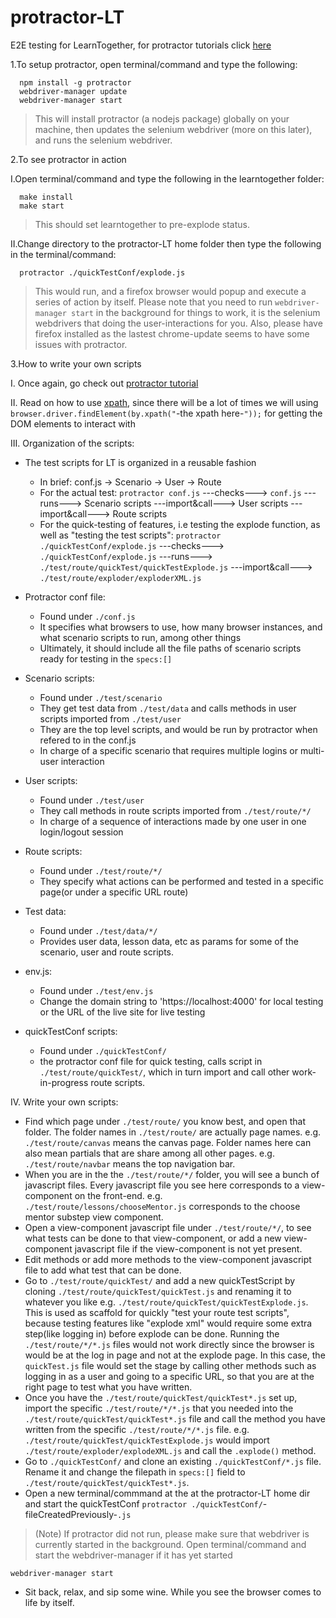 # protractor-LT
E2E testing for LearnTogether, for protractor tutorials click [here](https://angular.github.io/protractor/#/)

1.To setup protractor, open terminal/command and type the following:
```
  npm install -g protractor  
  webdriver-manager update
  webdriver-manager start
```
>This will install protractor (a nodejs package) globally on your machine, 
then updates the selenium webdriver (more on this later), 
and runs the selenium webdriver.

2.To see protractor in action

I.Open terminal/command and type the following in the learntogether folder:
```
  make install
  make start
```
>This should set learntogether to pre-explode status.

II.Change directory to the protractor-LT home folder then type the following in the terminal/command:
```
  protractor ./quickTestConf/explode.js
```
>This would run, and a firefox browser would popup and execute a series of action by itself.
>Please note that you need to run `webdriver-manager start` in the background for things to work, it is the selenium webdrivers that doing the user-interactions for you.
>Also, please have firefox installed as the lastest chrome-update seems to have some issues with protractor.

3.How to write your own scripts

I. Once again, go check out [protractor tutorial](https://angular.github.io/protractor/#/)

II. Read on how to use [xpath](http://www.w3schools.com/xsl/xpath_intro.asp), since there will be a lot of times we will using `browser.driver.findElement(by.xpath("`-the xpath here-`"));` for getting the DOM elements to interact with

III. Organization of the scripts: 
- The test scripts for LT is organized in a reusable fashion
  - In brief: conf.js -> Scenario -> User -> Route
  - For the actual test: `protractor conf.js` ---checks---> `conf.js` ---runs---> Scenario scripts ---import&call---> User scripts ---import&call---> Route scripts
  - For the quick-testing of features, i.e testing the explode function, as well as "testing the test scripts": `protractor ./quickTestConf/explode.js` ---checks---> `./quickTestConf/explode.js` ---runs---> `./test/route/quickTest/quickTestExplode.js` ---import&call---> `./test/route/exploder/exploderXML.js`

  
- Protractor conf file:
  - Found under `./conf.js` 
  - It specifies what browsers to use, how many browser instances, and what scenario scripts to run, among other things
  - Ultimately, it should include all the file paths of scenario scripts ready for testing in the `specs:[]` 
- Scenario scripts:
  - Found under `./test/scenario`
  - They get test data from `./test/data` and calls methods in user scripts imported from `./test/user`
  - They are the top level scripts, and would be run by protractor when refered to in the conf.js
  - In charge of a specific scenario that requires multiple logins or multi-user interaction
- User scripts:
  - Found under `./test/user`
  - They call methods in route scripts imported from `./test/route/*/`
  - In charge of a sequence of interactions made by one user in one login/logout session 
- Route scripts:
  - Found under `./test/route/*/`
  - They specify what actions can be performed and tested in a specific page(or under a specific URL route)
- Test data:
  - Found under `./test/data/*/`
  - Provides user data, lesson data, etc as params for some of the scenario, user and route scripts. 
- env.js:
  - Found under `./test/env.js`
  - Change the domain string to 'https://localhost:4000' for local testing or the URL of the live site for live testing 
- quickTestConf scripts:
  - Found under `./quickTestConf/`
  - the protractor conf file for quick testing, calls script in `./test/route/quickTest/`, which in turn import and call other work-in-progress route scripts.
  
IV. Write your own scripts:
- Find which page under `./test/route/` you know best, and open that folder. The folder names in `./test/route/` are actually page names. e.g. `./test/route/canvas` means the canvas page. Folder names here can also mean partials that are share among all other pages. e.g. `./test/route/navbar` means the top navigation bar.
- When you are in the the `./test/route/*/` folder, you will see a bunch of javascript files. Every javascript file you see here corresponds to a view-component on the front-end. e.g. `./test/route/lessons/chooseMentor.js` corresponds to the choose mentor substep view component.
- Open a view-component javascript file under `./test/route/*/`, to see what tests can be done to that view-component, or add a new view-component javascript file if the view-component is not yet present.
- Edit methods or add more methods to the view-component javascript file to add what test that can be done.
- Go to `./test/route/quickTest/` and add a new quickTestScript by cloning `./test/route/quickTest/quickTest.js` and renaming it to whatever you like e.g. `./test/route/quickTest/quickTestExplode.js`. This is used as scaffold for quickly "test your route test scripts", because testing features like "explode xml" would require some extra step(like logging in) before explode can be done. Running the `./test/route/*/*.js` files would not work directly since the browser is would be at the log in page and not at the explode page. In this case, the `quickTest.js` file would set the stage by calling other methods such as logging in as a user and going to a specific URL, so that you are at the right page to test what you have written. 
- Once you have the `./test/route/quickTest/quickTest*.js` set up, import the specific `./test/route/*/*.js` that you needed into the `./test/route/quickTest/quickTest*.js` file and call the method you have written from the specific `./test/route/*/*.js` file.  e.g. `./test/route/quickTest/quickTestExplode.js` would import `./test/route/exploder/explodeXML.js` and call the `.explode()` method.
- Go to `./quickTestConf/` and clone an existing `./quickTestConf/*.js` file. Rename it and change the filepath in `specs:[]` field to `./test/route/quickTest/quickTest*.js`.
- Open a new terminal/commmand at the at the protractor-LT home dir and start the quickTestConf
`protractor ./quickTestConf/`-fileCreatedPreviously-`.js`

>(Note) If protractor did not run, please make sure that webdriver is currently started in the background. Open terminal/command and start the webdriver-manager if it has yet started
```
webdriver-manager start
```

- Sit back, relax, and sip some wine. While you see the browser comes to life by itself.





 

  
